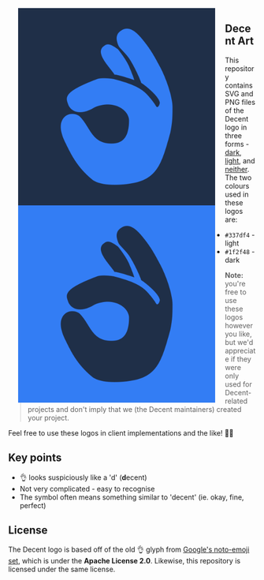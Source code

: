 <center>
  <img align='left' src='logo-dark.svg.png' width='400' hspace='20'>
  <img align='left' src='logo-light.svg.png' width='400' hspace='20'>
</center>

## Decent Art

This repository contains SVG and PNG files of the Decent logo in three forms - [dark](dark.svg.png), [light](light.svg.png), and [neither](logo.svg.png). The two colours used in these logos are:

* `#337df4` - light
* `#1f2f48` - dark

> **Note:** you're free to use these logos however you like, but we'd appreciate if they were only used for Decent-related projects and don't imply that we (the Decent maintainers) created your project.

Feel free to use these logos in client implementations and the like! :ok_woman:

## Key points

* :ok_hand: looks suspiciously like a 'd' (**d**ecent)
* Not very complicated - easy to recognise
* The symbol often means something similar to 'decent' (ie. okay, fine, perfect)

## License

The Decent logo is based off of the old :ok_hand: glyph from [Google's noto-emoji set](https://github.com/googlei18n/noto-emoji/), which is under the **Apache License 2.0**. Likewise, this repository is licensed under the same license.
